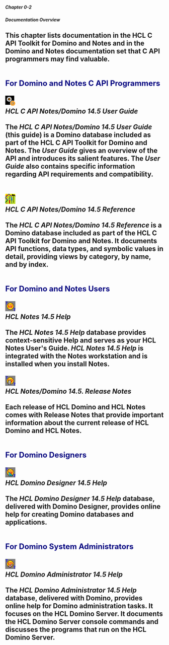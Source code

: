 ##### Chapter 0-2
##### Documentation Overview

This chapter lists documentation in the HCL C API Toolkit for Domino and Notes and in the Domino and Notes documentation set that C API programmers may find valuable.<br>
<br>
<br>
<b><font size="5" color="#000080">For Domino and Notes C API Programmers</font></b><br>
<br>
<img src="../images/Documentation_Overview0.gif" width="32" height="32"><br>
<i>HCL C API Notes/Domino 14.5 User Guide</i><br>
<br>
The <i>HCL C API Notes/Domino 14.5 User Guide</i> (this guide) is a Domino database included as part of the HCL C API Toolkit for Domino and Notes. The <i>User Guide</i> gives an overview of the API and introduces its salient features. The <i>User Guide </i>also contains specific information regarding API requirements and compatibility.<br>
<br>
<br>
<img src="../images/Documentation_Overview1.gif" width="32" height="32"><br>
<i>HCL C API Notes/Domino 14.5 Reference</i><br>
<br>
The <i>HCL C API Notes/Domino 14.5 Reference</i> is a Domino database included as part of the HCL C API Toolkit for Domino and Notes. It documents API functions, data types, and symbolic values in detail, providing views by category, by name, and by index.<br>
<br>
<br>
<b><font size="5" color="#000080">For Domino and Notes Users</font></b><br>
<br>
<img src="../images/Documentation_Overview2.gif" width="32" height="32"><br>
<i>HCL Notes 14.5 Help</i><br>
<br>
The <i>HCL Notes 14.5 Help</i> database provides context-sensitive Help and serves as your HCL Notes User's Guide.  <i>HCL Notes 14.5 Help </i>is integrated with the Notes workstation and is installed when you install Notes. <br>
<br>
<img src="../images/Documentation_Overview3.gif" width="32" height="32"><br>
<i>HCL Notes/Domino 14.5. Release Notes</i><br>
<br>
Each release of  HCL Domino and HCL Notes<b> </b>comes with Release Notes that provide important information about the current release of HCL Domino and HCL Notes.<br>
<br>
<br>
<b><font size="5" color="#000080">For Domino Designers</font></b><br>
<br>
<img src="../images/Documentation_Overview4.gif" width="32" height="32"><br>
<i>HCL Domino  Designer 14.5 Help</i><br>
<br>
The <i>HCL Domino  Designer 14.5 Help</i> database, delivered with Domino Designer, provides online help for creating Domino databases and applications.<br>
<br>
<br>
<b><font size="5" color="#000080">For Domino System Administrators</font></b><br>
<br>
<img src="../images/Documentation_Overview5.gif" width="32" height="32"><br>
<i>HCL Domino Administrator 14.5 Help</i><br>
<br>
The <i>HCL Domino Administrator 14.5 Help </i>database, delivered with Domino, provides online help for Domino administration tasks.  It focuses on the HCL Domino Server.  It documents the HCL Domino Server console commands and discusses the programs that run on the HCL Domino Server.
---
